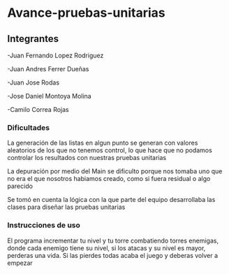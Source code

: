 # Avance-pruebas-unitarias

## Integrantes

-Juan Fernando Lopez Rodriguez

-Juan Andres Ferrer Dueñas

-Juan Jose Rodas

-Jose Daniel Montoya Molina

-Camilo Correa Rojas

### Dificultades

La generación de las listas en algun punto se generan con valores aleatorios de los que no tenemos control, lo que hace que no podamos controlar los resultados con nuestras pruebas unitarias

La depuración por medio del Main se dificulto porque nos tomaba uno que no era el que nosotros habiamos creado, como si fuera residual o algo parecido

Se tomó en cuenta la lógica con la que parte del equipo desarrollaba las clases para diseñar las pruebas unitarias 

### Instrucciones de uso

El programa incrementar tu nivel y tu torre combatiendo torres enemigas, donde cada enemigo tiene su nivel, si los atacas y su nivel es mayor, perderas una vida. Si las pierdes todas acaba el juego y deberas volver a empezar
